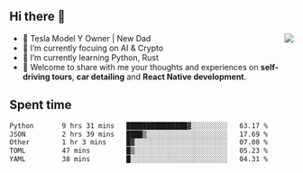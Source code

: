 ## Hi there 👋
<img align="right" src="https://github-readme-stats.vercel.app/api?username=ljunb&show_icons=true&icon_color=CE1D2D&text_color=718096&bg_color=00000000&hide_title=true&hide_border=true" />

- 🚗 Tesla Model Y Owner | New Dad
- 🔭 I’m currently focuing on AI & Crypto
- 🌱 I’m currently learning Python, Rust
- 💬 Welcome to share with me your thoughts and experiences on **self-driving tours**, **car detailing** and **React Native development**.




## Spent time
<!--START_SECTION:waka-->

```txt
Python       9 hrs 31 mins   ███████████████▓░░░░░░░░░   63.17 %
JSON         2 hrs 39 mins   ████▒░░░░░░░░░░░░░░░░░░░░   17.69 %
Other        1 hr 3 mins     █▓░░░░░░░░░░░░░░░░░░░░░░░   07.08 %
TOML         47 mins         █▒░░░░░░░░░░░░░░░░░░░░░░░   05.23 %
YAML         38 mins         █░░░░░░░░░░░░░░░░░░░░░░░░   04.31 %
```

<!--END_SECTION:waka-->
